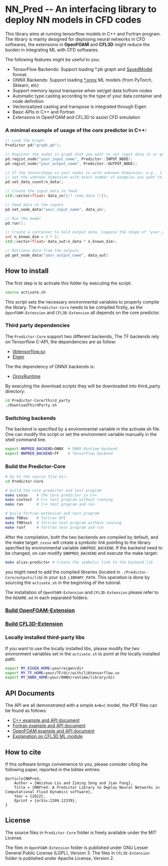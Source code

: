 # NN_Pred -- An interfacing library to deploy NN models in CFD codes

This library aims at running tensorflow models in C++ and Fortran program. The library is mainly designed for deploying neural networks in CFD softwares, the extensions in **OpenFOAM** and **CFL3D** might reduce the burden in integrating ML with CFD softwares.

The following features might be useful to you:
- TensorFlow Backends: Support loading *.pb graph and [SavedModel](https://www.tensorflow.org/guide/saved_model) format.
- ONNX Backends: Support loading [*.onnx](https://onnxruntime.ai/) ML models (from PyTorch, Sklearn, etc)
- Support memory layout transpose when set/get data to/from nodes
- Automatic type casting according to the type of your data container and node definition
- Vectorizatized casting and transpose is integrated through Eigen 
- Basic APIs in C++ and Fortran
- Extensions in OpenFOAM and CFL3D to assist CFD simulation

### A minimal example of usage of the core predictor in C++:

```c++
// Load the Graph:
Predictor pd("graph.pb");

// Register the nodes in graph that you want to set input data in or get the output data
pd.regist_node("your_input_name", Predictor::INPUT_NODE);
pd.regist_node("your_output_name", Predictor::OUTPUT_NODE);

// If the tensorshape in your nodes is with unknown dimension, e.g., [-1, 3]
// set the unknown dimension with exact number of examples you want to predict 
pd.set_data_count(n_data);

// Create the input data to feed
std::vector<float> data_in({/* some data */});

// Feed data to the inputs
pd.set_node_data("your_input_name", data_in);

// Run the model
pd.run();

// Create a container to hold output data, suppose the shape of "your_output_name" is [-1, 3, 2], then 
int n_known_dim = 3 * 2;
std::vector<float> data_out(n_data * n_known_dim); 

// Retrieve data from the outputs
pd.get_node_data("your_output_name", data_out)

```


## How to install
The first step is to activate this folder by executing the script:
```sh
source activate.sh
```
This script sets the necessary environmental variables to properly compile the library. The `Predictor-Core` needs to be compiled firstly, as the `OpenFOAM-Extension` and `CFL3D-Extension` all depends on the core predictor.

### Third party dependencies
The `Predictor-Core` support two different backends, The TF backends rely on Tensorflow C-API, the dependencies are as follow:
- [libtensorflow.so](https://www.tensorflow.org/install/lang_c)
- [Eigen](https://gitlab.com/libeigen/eigen/-/releases)

The the dependency of ONNX backends is:
 - [OnnxRuntime](https://onnxruntime.ai/)

By executing the download scripts they will be downloaded into third_party directory:
```sh
cd Predictor-Core/third_party
./DownloadThirdParty.sh
```
### Switching backends
The backend is specified by a environmental variable in the activate.sh file. One can modify the script or set the environment variable manually in the shell command line.
```sh
export NNPRED_BACKEND=ONNX  # ONNX Runtime backend
export NNPRED_BACKEND=TF    # TensorFlow backend
```



### Build the Predictor-Core

```sh
# Go to the source file dir:
cd Predictor-Core

# build the core predictor and test program 
make cxxso    # the core predictor in C++ 
make cxxtest  # C++ test program without running
make run      # C++ test program and run 

# build fortran extension and test program
make f90so    # fortran API
make f90test  # fortran test program without running
make runf     # fortran test program and run
```

After the compilation, both the two backends are compiled by default, and the make target: `cxxso` will create a symbolic link pointing to the library specified by environmental variable `$NNPRED_BACKEND`. If the backend need to be changed, on can modify `$NNPRED_BACKEND` and execute the make target:
```sh
make alias-predictor # Create the symbolic link to the backend lib
```

you might need to add the compiled libraries (located in `./Predictor-Core/outputs/lib`) in your `$LD_LIBRARY_PATH`. This operation is done by sourcing the `activate.sh` in the beginning of the tutorial.

The installation of `OpenFOAM-Extension` and `CFL3D-Extension` please refer to the `README.md` in each separated folders.
 
### [Build OpenFOAM-Extension](https://github.com/Weishuo93/NN_Pred/tree/master/OpenFOAM-Extension)

### [Build CFL3D-Extension](https://github.com/Weishuo93/NN_Pred/tree/master/CFL3D-Extension)

### Locally installed third-party libs
If you want to use the locally installed libs, please modify the two environment variables set in the `activate.sh` to point at the locally installed path:
```sh
export MY_EIGEN_HOME=your/eigen/dir
export MY_TF_HOME=your/TF/dir/with/libtensorflow.so
export MY_ONNX_HOME=your/ONNX/runtime/library/dir
```

## API Documents

The API are all demonstrated with a simple `A+B=C` model, the PDF files can be found as follows:
- [C++ example and API document](https://github.com/Weishuo93/NN_Pred/blob/master/Documentation/Cpp_Example_API.pdf)
- [Fortran example and API document](https://github.com/Weishuo93/NN_Pred/blob/master/Documentation/Fortran_Example_API.pdf)
- [OpenFOAM example and API document](https://github.com/Weishuo93/NN_Pred/blob/master/Documentation/OpenFOAM_Module_Example_API.pdf)
- [Explanation on CFL3D ML module](https://github.com/Weishuo93/NN_Pred/blob/master/Documentation/Fortran_Module_Template.pdf)


## How to cite
If this software brings convenience to you, please consider citing the following paper, reported in the bibtex entries:
```
@article{NNPred,
    Author = {Weishuo Liu and Ziming Song and Jian Fang},
    Title = {NNPred: A Predictor Library to Deploy Neural Networks in Computational Fluid Dynamics software},
    Year = {2022},
    Eprint = {arXiv:2209.12339},
}
```

## License
The source files in `Predictor-Core` folder is freely available under the MIT License. 

The files in `OpenFOAM-Extension` folder is published under GNU Lesser General Public License (LGPL), Version 3. The files in `CFL3D-Extension` folder is published under Apache License, Version 2.






